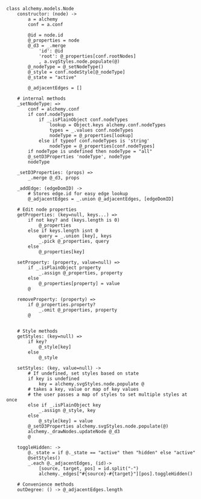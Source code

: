     class alchemy.models.Node
        constructor: (node) ->
            a = alchemy
            conf = a.conf
            
            @id = node.id
            @_properties = node
            @_d3 = _.merge
                'id': @id 
                'root': @_properties[conf.rootNodes]
                , a.svgStyles.node.populate(@)
            @_nodeType = @_setNodeType()
            @_style = conf.nodeStyle[@_nodeType]
            @_state = "active"

            @_adjacentEdges = []

        # internal methods
        _setNodeType: =>
            conf = alchemy.conf
            if conf.nodeTypes
                if _.isPlainObject conf.nodeTypes
                    lookup = Object.keys alchemy.conf.nodeTypes
                    types = _.values conf.nodeTypes
                    nodeType = @_properties[lookup]
                else if typeof conf.nodeTypes is 'string'
                    nodeType = @_properties[conf.nodeTypes]
            if nodeType is undefined then nodeType = "all"
            @_setD3Properties 'nodeType', nodeType
            nodeType

        _setD3Properties: (props) =>
            _.merge @_d3, props

        _addEdge: (edgeDomID) ->
            # Stores edge.id for easy edge lookup
            @_adjacentEdges = _.union @_adjacentEdges, [edgeDomID]
        
        # Edit node properties
        getProperties: (key=null, keys...) =>
        	if not key? and (keys.length is 0)
                @_properties
            else if keys.length isnt 0
                query = _.union [key], keys
                _.pick @_properties, query
            else
                @_properties[key]

        setProperty: (property, value=null) =>
            if _.isPlainObject property
                _.assign @_properties, property
            else
                @_properties[property] = value
            @
        
        removeProperty: (property) =>
            if @_properties.property?
                _.omit @_properties, property
            @
                
        
        # Style methods
        getStyles: (key=null) =>
            if key?
                @_style[key]
            else
                @_style

        setStyles: (key, value=null) ->
            # If undefined, set styles based on state
            if key is undefined
                key = alchemy.svgStyles.node.populate @
            # takes a key, value or map of key values
            # the user passes a map of styles to set multiple styles at once
            else if _.isPlainObject key
                _.assign @_style, key
            else
                @_style[key] = value
            @_setD3Properties alchemy.svgStyles.node.populate(@)
            alchemy._drawNodes.updateNode @_d3
            @

        toggleHidden: ->
            @._state = if @._state == "active" then "hidden" else "active"
            @setStyles()
            _.each @._adjacentEdges, (id)-> 
                [source, target, pos] = id.split("-")
                alchemy._edges["#{source}-#{target}"][pos].toggleHidden()

        # Convenience methods
        outDegree: () -> @_adjacentEdges.length